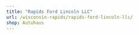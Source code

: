 ```yaml
---
title: "Rapids Ford Lincoln LLC"
url: /wisconsin-rapids/rapids-ford-lincoln-llc/
shop: Autohaus
---
```

